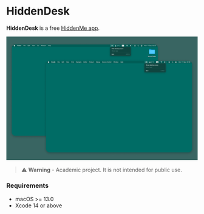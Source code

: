 # HiddenDesk
**HiddenDesk** is a free [HiddenMe app](https://apps.apple.com/ru/app/hiddenme/id467040476?mt=12).


![Screen](HiddenDesk/Resources/screen.png)

> ⚠️ **Warning** - Academic project. It is not intended for public use.

### Requirements
* macOS >= 13.0
* Xcode 14 or above

